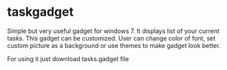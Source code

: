 taskgadget
==========

Simple but very useful gadget for windows 7. It displays list of your current tasks.
This gadget can be customized. User can change color of font, set custom picture as a background or use themes to make gadget look better.

For using it just download tasks.gadget file
